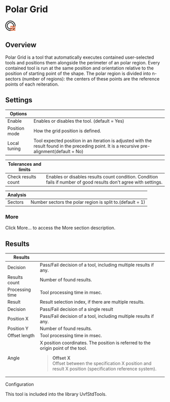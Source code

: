 Polar Grid
==========

![](../../../img/x_Graphics/Tools/UvfStdToolsGridPolar-0.png)

Overview
--------

Polar Grid is a tool that automatically executes contained user-selected tools and positions them alongside the perimeter of an polar region. Every contained tool is run at the same position and orientation relative to the position of starting point of the shape. The polar region is divided into n-sectors (number of regions): the centers of these points are the reference points of each reiteration.

Settings
--------

| Options | |
| --- | --- |
| Enable | Enables or disables the tool. (default = Yes) |
| Position mode | How the grid position is defined.    | Normal (default) | Position is the position of first contained tool. | | --- | --- | | Selective | Position components can be individually selected between the positions of the contained tools. | | X | Select tool to be used as X component.   | (Tools #n) | Use the selected tool's X component. | | --- | --- | | | Y | Select tool to be used as Y component.   | (Tools #n) | Use the selected tool's Y component. | | --- | --- | | | Angle | Select tool to be used as Angle component.   | (Tools #n) | Use the selected tool's Angle component. | | --- | --- | | |
| Local tuning | Tool expected position in an iteration is adjusted with the result found in the preceding point. It is a recursive pre-alignment(default = No) |

| Tolerances and limits | |
| --- | --- |
| Check results count | Enables or disables results count condition. Condition fails if number of good results don't agree with settings.   | None | Disabled | | --- | --- | | Expected number | The expected number of good results | | Less than | Less than number of good results | | Greater than | More than number of good results | | Number of results to find | Enter number of good results. (default = 1) | |

| Analysis | |
| --- | --- |
| Sectors | Number sectors the polar region is split to.(default = 1) |

### More

Click More... to access the More section description.

Results
-------

| Results | |
| --- | --- |
| Decision | Pass/Fail decision of a tool, including multiple results if any. |
| Results count | Number of found results. |
| Processing time | Tool processing time in msec. |
| Result | Result selection index, if there are multiple results. |
| Decision | Pass/Fail decision of a single result |
| Position X | Pass/Fail decision of a tool, including multiple results if any. |
| Position Y | Number of found results. |
| Offset length | Tool processing time in msec. |
| Angle | X position coordinates. The position is referred to the origin point of the tool.<blockquote> **Offset X**<br>Offset between the specification X position and result X position (specification reference system).<br> </blockquote> |


Configuration


This tool is included into the library UvfStdTools.



